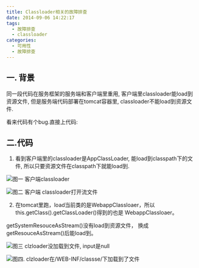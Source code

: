 ```yaml
---
title: Classloader相关的故障排查
date: 2014-09-06 14:22:17
tags: 
  - 故障排查  
  - classloader
categories: 
  - 可用性
  - 故障排查    
---
```


## 一. 背景

同一段代码在服务框架的服务端和客户端里重用, 客户端里classloader能load到资源文件, 但是服务端代码部署在tomcat容器里, classloader不能load到资源文件.

看来代码有个bug.直接上代码:

<!-- more -->

## 二.代码

1. 看到客户端里的classloader是AppClassLoader, 能load到classpath下的文件, 所以只要资源文件在classpath下就能load到.
 
![图一 客户端classloader](http://www6v.github.io/www6vHome/classloader/client%20appclassloder.PNG "图一 客户端classloader")

![图二 客户端 classloader打开流文件](http://www6v.github.io/www6vHome/classloader/client%20appclassloder1.PNG "图二 客户端 classloader打开流文件")

2. 在tomcat里跑，load当前类的是WebappClassloaer，所以this.getClass().getClassLoader()得到的也是 WebappClassloaer。

getSystemResouceAsStream()没有load到资源文件， 换成getResouceAsStream()后能load到。

![图三 clzloader没加载到文件, input是null](http://www6v.github.io/www6vHome/classloader/server%20WebappClassloader.PNG "图三 clzloader没加载到文件, input是null") 

![图四. clzloader在/WEB-INF/classse/下加载到了文件](http://www6v.github.io/www6vHome/classloader/server%20WebappClassloader1.PNG "图四. clzloader在/WEB-INF/classse/下加载到了文件")



